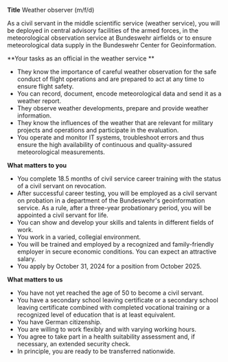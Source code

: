 **Title**
Weather observer (m/f/d)

As a civil servant in the middle scientific service (weather service), you will be deployed in central advisory facilities of the armed forces, in the meteorological observation service at Bundeswehr airfields or to ensure meteorological data supply in the Bundeswehr Center for Geoinformation.

**Your tasks as an official in the weather service **

-	They know the importance of careful weather observation for the safe conduct of flight operations and are prepared to act at any time to ensure flight safety.
-	You can record, document, encode meteorological data and send it as a weather report.
-	They observe weather developments, prepare and provide weather information.
-	They know the influences of the weather that are relevant for military projects and operations and participate in the evaluation.
-	You operate and monitor IT systems, troubleshoot errors and thus ensure the high availability of continuous and quality-assured meteorological measurements.

**What matters to you**

-	You complete 18.5 months of civil service career training with the status of a civil servant on revocation.
-	After successful career testing, you will be employed as a civil servant on probation in a department of the Bundeswehr's geoinformation service. As a rule, after a three-year probationary period, you will be appointed a civil servant for life.
-	You can show and develop your skills and talents in different fields of work.
-	You work in a varied, collegial environment.
-	You will be trained and employed by a recognized and family-friendly employer in secure economic conditions. You can expect an attractive salary.
-	You apply by October 31, 2024 for a position from October 2025.

**What matters to us**

-	You have not yet reached the age of 50 to become a civil servant.
-	You have a secondary school leaving certificate or a secondary school leaving certificate combined with completed vocational training or a recognized level of education that is at least equivalent.
-	You have German citizenship.
-	You are willing to work flexibly and with varying working hours.
-	You agree to take part in a health suitability assessment and, if necessary, an extended security check.
-	In principle, you are ready to be transferred nationwide.
